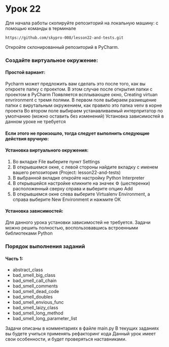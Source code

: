 # Урок 22

Для начала работы скопируйте репозиторий на локальную машину:
c помощью команды в терминале

`https://github.com/skypro-008/lesson22-and-tests.git`

Откройте склонированный репозиторий в PyCharm.

### Cоздайте виртуальное окружение:

#### Простой вариант:

Pycharm может предложить вам сделать это после того, как вы откроете папку с проектом.
В этом случае после открытия папки с проектом в PyCharm
Появляется всплывающее окно, Creating virtuan envrironment c тремя полями.
В первом поле выбираем размещение папки с вирутальным окружением, как правило это папка venv
в корне проекта
Во втором поле выбираем устанавливаемый интерпритатор по умолчанию (можно оставить без изменений)
Установка зависимостей в данном уроке не требуется

#### Если этого не произошло, тогда следует выполнить следующие действия вручную:

#### Установка виртуального окружения:

1. Во вкладке File выберите пункт Settings
2. В открывшемся окне, с левой стороны найдите вкладку с именем
   вашего репозитория (Project: lesson22-and-tests)
3. В выбранной вкладке откройте настройку Python Interpreter
4. В открывшейся настройке кликните на значек ⚙ (шестеренки)
   расположенный сверху справа и выберите опцию Add
5. В открывшемся окне слева выберите Virtualenv Environment,
   а справа выберите New Environment и нажмите ОК

#### Установка зависимостей:

Для данного урока установки зависимостей не требуется.
Задачи можно решить полностью, воспользовавшись встроенными библиотеками Python

### Порядок выполнения заданий

#### Часть 1:

- abstract_class
- bad_smell_big_class
- bad_smell_call_chain
- bad_smell_comments
- bad_smell_dead_code
- bad_smell_doubles
- bad_smell_envious_func
- bad_smell_laizy_class
- bad_smell_long_method
- bad_smell_long_parameter_list

Задачи описаны в комментариях в файле main.py
В текущих заданиях вы будете учиться применять рефакторинг кода
Данный урок имеет свои особенности, и будет проверяться наставниками.

